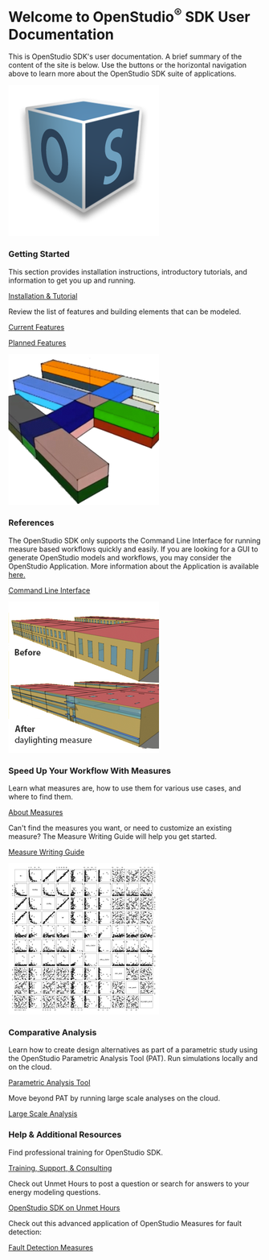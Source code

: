 <h1>Welcome to OpenStudio<sup>&reg;</sup> SDK User Documentation</h1>
<p>This is OpenStudio SDK's user documentation. A brief summary of the content of the site is below. Use the buttons or the horizontal navigation above to learn more about the OpenStudio SDK suite of applications.</p>
<div class="container-fluid">
  <div class="row">
    <div class="col-sm-6 col-md-4">
      <div class="thumbnail"> <img src="img/os_thumb.png" alt="OpenStudio Logo">
        <div class="caption">
          <h3>Getting Started</h3>
          <p>This section provides installation instructions, introductory tutorials, and information to get you up and running.</p>
          <p><a href="getting_started/getting_started.md" class="btn btn-primary" role="button">Installation &amp; Tutorial</a></p>
          <p>Review the list of features and building elements that can be modeled.</p>
          <p><a href="getting_started/features.md" class="btn btn-primary" role="button">Current Features</a></p>
          <p><a href="getting_started/roadmap.md" class="btn btn-primary" role="button">Planned Features</a></p>
        </div>
      </div>
    </div>
    <div class="col-sm-6 col-md-4">
      <div class="thumbnail"> <img src="img/model_thumb.png" alt="Openstudio Model Image">
        <div class="caption">
          <h3>References</h3>
          <p>The OpenStudio SDK only supports the Command Line Interface for running measure based workflows quickly and easily. If you are looking for a GUI to generate OpenStudio models and workflows, you may consider the OpenStudio Application. More information about the Application is available <a href="https://www.openstudio.net/new-future-for-openstudio-application" >here.</a></p>
          <p><a href="reference/command_line_interface.md" class="btn btn-primary" role="button">Command Line Interface</a></p>
        </div>
      </div>
    </div>
    <div class="col-sm-6 col-md-4">
      <div class="thumbnail"> <img src="img/measures_thumb.png" alt="Daylighting Measure Example">
        <div class="caption">
          <h3>Speed Up Your Workflow With Measures</h3>
          <p>Learn what measures are, how to use them for various use cases, and where to find them.</p>
          <p><a href="getting_started/about_measures.md" class="btn btn-primary" role="button">About Measures</a></p>
          <p>Can't find the measures you want, or need to customize an existing measure? The Measure Writing Guide will help you get started.</p>
          <p><a href="reference/measure_writing_guide.md" class="btn btn-primary" role="button">Measure Writing Guide</a></p>
        </div>
      </div>
    </div>
  </div>
</div>

<div class="container-fluid">
  <div class="row">
    <div class="col-md-4">
      <div class="thumbnail"> <img src="img/comparative_thumb.png" alt="Analysis Charts">
        <div class="caption">
          <h3>Comparative Analysis</h3>
          <p>Learn how to create design alternatives as part of a parametric study using the OpenStudio Parametric Analysis Tool (PAT). Run simulations locally and on the cloud.</p>
          <p><a href="reference/parametric_analysis_tool_2.md" class="btn btn-primary" role="button">Parametric Analysis Tool</a></p>
          <p>Move beyond PAT by running large scale analyses on the cloud.</p>
          <p><a href="tutorials/large_scale_analysis.md" class="btn btn-primary" role="button">Large Scale Analysis</a></p>
        </div>
      </div>
    </div>
    <div class="col-md-4">
      <div class="thumbnail">
        <div class="caption">
          <h3>Help &amp; Additional Resources</h3>
          <p>Find professional training for OpenStudio SDK.</p>
          <p><a href="help/training.md" class="btn btn-primary" role="button">Training, Support, &amp; Consulting</a></p>
           <p>Check out Unmet Hours to post a question or search for answers to your energy modeling questions.</p>
          <p><a href="https://unmethours.com/questions/scope:all/sort:activity-desc/tags:openstudio/" class="btn btn-primary" role="button">OpenStudio SDK on Unmet Hours</a></p>
          <p>Check out this advanced application of OpenStudio Measures for fault detection:</p>
          <p><a href="https://github.com/NREL/OpenStudio-fault-models" class="btn btn-primary" role="button">Fault Detection Measures </a>
        </div>
      </div>
    </div>
  </div>
</div>
